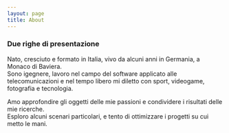 ```yaml
---
layout: page
title: About
---
```


### Due righe di presentazione

Nato, cresciuto e formato in Italia, vivo da alcuni anni in Germania, a Monaco di Baviera.\
Sono igegnere, lavoro nel campo del software applicato alle telecomunicazioni e nel tempo libero mi diletto con sport, videogame, fotografia e tecnologia.

Amo approfondire gli oggetti delle mie passioni e condividere i risultati delle mie ricerche.\
Esploro alcuni scenari particolari, e tento di ottimizzare i progetti su cui metto le mani.
